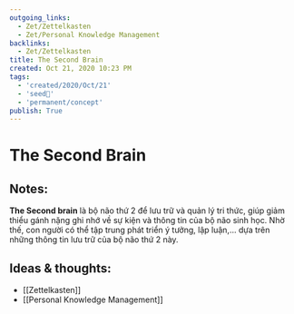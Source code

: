 ```yaml
---
outgoing_links:
  - Zet/Zettelkasten
  - Zet/Personal Knowledge Management
backlinks:
  - Zet/Zettelkasten
title: The Second Brain
created: Oct 21, 2020 10:23 PM
tags:
  - 'created/2020/Oct/21'
  - 'seed🥜'
  - 'permanent/concept'
publish: True
---
```

# The Second Brain

## Notes:
**The Second brain** là bộ não thứ 2 để lưu trữ và quản lý tri thức, giúp giảm thiểu gánh nặng ghi nhớ về sự kiện và thông tin của bộ não sinh học. Nhờ thế, con người có thể tập trung phát triển ý tưởng, lập luận,... dựa trên những thông tin lưu trữ của bộ não thứ 2 này.

## Ideas & thoughts:
- [[Zettelkasten]]
- [[Personal Knowledge Management]]